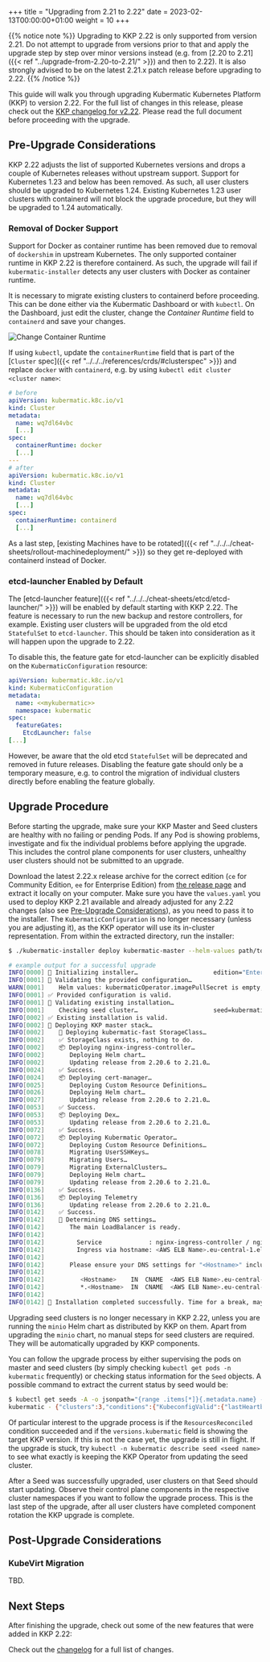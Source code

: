 
+++
title = "Upgrading from 2.21 to 2.22"
date = 2023-02-13T00:00:00+01:00
weight = 10
+++

{{% notice note %}}
Upgrading to KKP 2.22 is only supported from version 2.21. Do not attempt to upgrade from versions prior to that and apply the upgrade step by step over minor versions instead (e.g. from [2.20 to 2.21]({{< ref "../upgrade-from-2.20-to-2.21/" >}}) and then to 2.22). It is also strongly advised to be on the latest 2.21.x patch release before upgrading to 2.22.
{{% /notice %}}

This guide will walk you through upgrading Kubermatic Kubernetes Platform (KKP) to version 2.22. For the full list of changes in this release, please check out the [KKP changelog for v2.22](https://github.com/kubermatic/kubermatic/blob/main/docs/changelogs/CHANGELOG-2.22.md). Please read the full document before proceeding with the upgrade.

## Pre-Upgrade Considerations

KKP 2.22 adjusts the list of supported Kubernetes versions and drops a couple of Kubernetes releases without upstream support. Support for Kubernetes 1.23 and below has been removed. As such, all user clusters should be upgraded to Kubernetes 1.24. Existing Kubernetes 1.23 user clusters with containerd will not block the upgrade procedure, but they will be upgraded to 1.24 automatically.

### Removal of Docker Support

Support for Docker as container runtime has been removed due to removal of `dockershim` in upstream Kubernetes. The only supported
container runtime in KKP 2.22 is therefore containerd. As such, the upgrade will fail if `kubermatic-installer` detects any user clusters
with Docker as container runtime.

It is necessary to migrate existing clusters to containerd before proceeding. This can be done either via the Kubermatic Dashboard
or with `kubectl`. On the Dashboard, just edit the cluster, change the _Container Runtime_ field to `containerd` and save your changes.

![Change Container Runtime](/img/kubermatic/main/installation/upgrade_container_runtime.png?classes=shadow,border&height=200 "Change Container Runtime")

If using `kubectl`, update the `containerRuntime` field that is part of the [`Cluster` spec]({{< ref "../../../references/crds/#clusterspec" >}})
and replace `docker` with `containerd`, e.g. by using `kubectl edit cluster <cluster name>`:

```yaml
# before
apiVersion: kubermatic.k8c.io/v1
kind: Cluster
metadata:
  name: wq7dl64vbc
  [...]
spec:
  containerRuntime: docker
  [...]
---
# after
apiVersion: kubermatic.k8c.io/v1
kind: Cluster
metadata:
  name: wq7dl64vbc
  [...]
spec:
  containerRuntime: containerd
  [...]
```

As a last step, [existing Machines have to be rotated]({{< ref "../../../cheat-sheets/rollout-machinedeployment/" >}}) so they get re-deployed with containerd instead of Docker.

### etcd-launcher Enabled by Default

The [etcd-launcher feature]({{< ref "../../../cheat-sheets/etcd/etcd-launcher/" >}}) will be enabled by default starting with KKP 2.22. The feature is necessary to run the new backup and restore controllers, for example. Existing user clusters will be upgraded from the old etcd `StatefulSet` to `etcd-launcher`. This should be taken into consideration as it will happen upon the upgrade to 2.22.

To disable this, the feature gate for etcd-launcher can be explicitly disabled on the `KubermaticConfiguration` resource:

```yaml
apiVersion: kubermatic.k8c.io/v1
kind: KubermaticConfiguration
metadata:
  name: <<mykubermatic>>
  namespace: kubermatic
spec:
  featureGates:
    EtcdLauncher: false
[...]
```

However, be aware that the old etcd `StatefulSet` will be deprecated and removed in future releases. Disabling the feature gate should only be a temporary measure, e.g. to control the migration of individual clusters directly before enabling the feature globally.

## Upgrade Procedure

Before starting the upgrade, make sure your KKP Master and Seed clusters are healthy with no failing or pending Pods. If any Pod is showing problems, investigate and fix the individual problems before applying the upgrade. This includes the control plane components for user clusters, unhealthy user clusters should not be submitted to an upgrade.

Download the latest 2.22.x release archive for the correct edition (`ce` for Community Edition, `ee` for Enterprise Edition) from [the release page](https://github.com/kubermatic/kubermatic/releases) and extract it locally on your computer. Make sure you have the `values.yaml` you used to deploy KKP 2.21 available and already adjusted for any 2.22 changes (also see [Pre-Upgrade Considerations](#pre-upgrade-considerations)), as you need to pass it to the installer. The `KubermaticConfiguration` is no longer necessary (unless you are adjusting it), as the KKP operator will use its in-cluster representation. From within the extracted directory, run the installer:

```sh
$ ./kubermatic-installer deploy kubermatic-master --helm-values path/to/values.yaml

# example output for a successful upgrade
INFO[0000] 🚀 Initializing installer…                     edition="Enterprise Edition" version=v2.22.0
INFO[0001] 🚦 Validating the provided configuration…
WARN[0001]    Helm values: kubermaticOperator.imagePullSecret is empty, setting to spec.imagePullSecret from KubermaticConfiguration
INFO[0001] ✅ Provided configuration is valid.
INFO[0001] 🚦 Validating existing installation…
INFO[0001]    Checking seed cluster…                     seed=kubermatic
INFO[0002] ✅ Existing installation is valid.
INFO[0002] 🛫 Deploying KKP master stack…
INFO[0002]    💾 Deploying kubermatic-fast StorageClass…
INFO[0002]    ✅ StorageClass exists, nothing to do.
INFO[0002]    📦 Deploying nginx-ingress-controller…
INFO[0002]       Deploying Helm chart…
INFO[0002]       Updating release from 2.20.6 to 2.21.0…
INFO[0024]    ✅ Success.
INFO[0024]    📦 Deploying cert-manager…
INFO[0025]       Deploying Custom Resource Definitions…
INFO[0026]       Deploying Helm chart…
INFO[0027]       Updating release from 2.20.6 to 2.21.0…
INFO[0053]    ✅ Success.
INFO[0053]    📦 Deploying Dex…
INFO[0053]       Updating release from 2.20.6 to 2.21.0…
INFO[0072]    ✅ Success.
INFO[0072]    📦 Deploying Kubermatic Operator…
INFO[0072]       Deploying Custom Resource Definitions…
INFO[0078]       Migrating UserSSHKeys…
INFO[0079]       Migrating Users…
INFO[0079]       Migrating ExternalClusters…
INFO[0079]       Deploying Helm chart…
INFO[0079]       Updating release from 2.20.6 to 2.21.0…
INFO[0136]    ✅ Success.
INFO[0136]    📦 Deploying Telemetry
INFO[0136]       Updating release from 2.20.6 to 2.21.0…
INFO[0142]    ✅ Success.
INFO[0142]    📡 Determining DNS settings…
INFO[0142]       The main LoadBalancer is ready.
INFO[0142]
INFO[0142]         Service             : nginx-ingress-controller / nginx-ingress-controller
INFO[0142]         Ingress via hostname: <AWS ELB Name>.eu-central-1.elb.amazonaws.com
INFO[0142]
INFO[0142]       Please ensure your DNS settings for "<Hostname>" include the following records:
INFO[0142]
INFO[0142]          <Hostname>    IN  CNAME  <AWS ELB Name>.eu-central-1.elb.amazonaws.com.
INFO[0142]          *.<Hostname>  IN  CNAME  <AWS ELB Name>.eu-central-1.elb.amazonaws.com.
INFO[0142]
INFO[0142] 🛬 Installation completed successfully. Time for a break, maybe? ☺
```

Upgrading seed clusters is no longer necessary in KKP 2.22, unless you are running the `minio` Helm chart as distributed by KKP on them. Apart from upgrading the `minio` chart, no manual steps for seed clusters are required. They will be automatically upgraded by KKP components.

You can follow the upgrade process by either supervising the pods on master and seed clusters (by simply checking `kubectl get pods -n kubermatic` frequently) or checking status information for the `Seed` objects. A possible command to extract the current status by seed would be:

```sh
$ kubectl get seeds -A -o jsonpath="{range .items[*]}{.metadata.name} - {.status}{'\n'}{end}"
kubermatic - {"clusters":3,"conditions":{"KubeconfigValid":{"lastHeartbeatTime":"2022-08-03T10:10:32Z","reason":"KubeconfigValid","status":"True"},"ResourcesReconciled":{"lastHeartbeatTime":"2022-08-25T09:30:52Z","lastTransitionTime":"2022-08-25T09:30:52Z","reason":"ReconcilingSuccess","status":"True"}},"phase":"Healthy","versions":{"cluster":"v1.23.6","kubermatic":"v2.21.0"}}
```

Of particular interest to the upgrade process is if the `ResourcesReconciled` condition succeeded and if the `versions.kubermatic` field is showing the target KKP version. If this is not the case yet, the upgrade is still in flight. If the upgrade is stuck, try `kubectl -n kubermatic describe seed <seed name>` to see what exactly is keeping the KKP Operator from updating the seed cluster.

After a Seed was successfully upgraded, user clusters on that Seed should start updating. Observe their control plane components in the respective cluster namespaces if you want to follow the upgrade process. This is the last step of the upgrade, after all user clusters have completed component rotation the KKP upgrade is complete.

## Post-Upgrade Considerations

### KubeVirt Migration

TBD.

## Next Steps

After finishing the upgrade, check out some of the new features that were added in KKP 2.22:

Check out the [changelog](https://github.com/kubermatic/kubermatic/blob/main/docs/changelogs/CHANGELOG-2.22.md) for a full list of changes.
